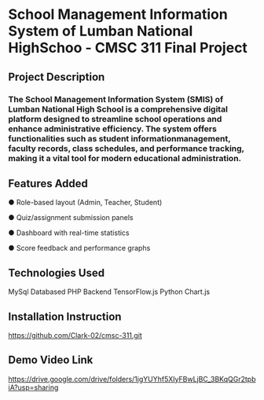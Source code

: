 # School Management Information System of Lumban National HighSchoo - CMSC 311 Final Project

## Project Description

### The School Management Information System (SMIS) of Lumban National High School is a comprehensive digital platform designed to streamline school operations and enhance administrative efficiency. The system offers functionalities such as student informationmanagement, faculty records, class schedules, and performance tracking, making it a vital tool for modern educational administration. 

## Features Added
● Role-based layout (Admin, Teacher, Student)

● Quiz/assignment submission panels

● Dashboard with real-time statistics

● Score feedback and performance graphs


## Technologies Used
MySql Databased
PHP Backend
TensorFlow.js
Python
Chart.js

## Installation Instruction 
https://github.com/Clark-02/cmsc-311.git

## Demo Video Link
https://drive.google.com/drive/folders/1jgYUYhf5XIyFBwLjBC_3BKqQGr2tpbiA?usp=sharing
